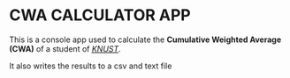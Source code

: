 # CWA CALCULATOR APP

This is a console app used to calculate the <b>Cumulative Weighted Average (CWA)</b> of a student of <em><acronym title="Kwame Nkrumah University of Science and Technology"><a href="https://knust.edu.gh" target="_blank">KNUST</a><acronym></em>.
<br><p>It also writes the results to a csv and text file</p>
